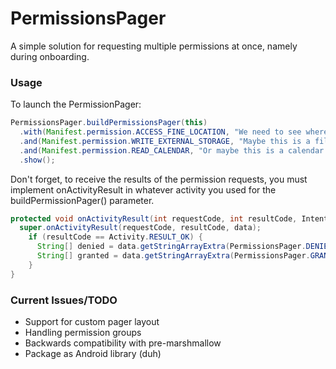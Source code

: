 # PermissionsPager
A simple solution for requesting multiple permissions at once, namely during onboarding. 

### Usage
To launch the PermissionPager:
```java 
PermissionsPager.buildPermissionsPager(this)
  .with(Manifest.permission.ACCESS_FINE_LOCATION, "We need to see where u at")
  .and(Manifest.permission.WRITE_EXTERNAL_STORAGE, "Maybe this is a file explorer")
  .and(Manifest.permission.READ_CALENDAR, "Or maybe this is a calendar app")
  .show();
```
Don't forget, to receive the results of the permission requests, you must implement onActivityResult in whatever activity you used for the buildPermissionPager() parameter. 
```java
protected void onActivityResult(int requestCode, int resultCode, Intent data) {
  super.onActivityResult(requestCode, resultCode, data);
    if (resultCode == Activity.RESULT_OK) {
      String[] denied = data.getStringArrayExtra(PermissionsPager.DENIED_ARRAY_INTENT_KEY);
      String[] granted = data.getStringArrayExtra(PermissionsPager.GRANTED_ARRAY_INTENT_KEY);
    }
}
```
### Current Issues/TODO
- Support for custom pager layout
- Handling permission groups
- Backwards compatibility with pre-marshmallow
- Package as Android library (duh)


